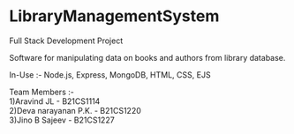 # LibraryManagementSystem
Full Stack Development Project

Software for manipulating data on books and authors from library database.

In-Use :- Node.js, Express, MongoDB, HTML, CSS, EJS

Team Members :-   
1)Aravind JL - B21CS1114  
2)Deva narayanan P.K. - B21CS1220  
3)Jino B Sajeev - B21CS1227
